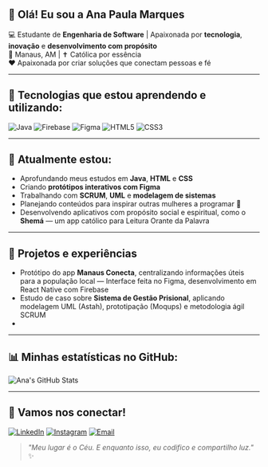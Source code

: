 ## 👋 Olá! Eu sou a Ana Paula Marques

💻 Estudante de **Engenharia de Software** | Apaixonada por **tecnologia**, **inovação** e **desenvolvimento com propósito**  
📍 Manaus, AM | ✝️ Católica por essência  
❤️ Apaixonada por criar soluções que conectam pessoas e fé  

---

## 🚀 Tecnologias que estou aprendendo e utilizando:

![Java](https://img.shields.io/badge/Java-ED8B00?style=for-the-badge&logo=java&logoColor=white) ![Firebase](https://img.shields.io/badge/Firebase-FFCA28?style=for-the-badge&logo=firebase&logoColor=black) ![Figma](https://img.shields.io/badge/Figma-F24E1E?style=for-the-badge&logo=figma&logoColor=white) ![HTML5](https://img.shields.io/badge/HTML5-E34F26?style=for-the-badge&logo=html5&logoColor=white) ![CSS3](https://img.shields.io/badge/CSS3-1572B6?style=for-the-badge&logo=css3&logoColor=white)

---

## 🌱 Atualmente estou:

- Aprofundando meus estudos em **Java**, **HTML** e **CSS**  
- Criando **protótipos interativos com Figma**  
- Trabalhando com **SCRUM**, **UML** e **modelagem de sistemas**  
- Planejando conteúdos para inspirar outras mulheres a programar 💪  
- Desenvolvendo aplicativos com propósito social e espiritual, como o **Shemá** — um app católico para Leitura Orante da Palavra  

---

## 💼 Projetos e experiências

- Protótipo do app **Manaus Conecta**, centralizando informações úteis para a população local — Interface feita no Figma, desenvolvimento em React Native com Firebase  
- Estudo de caso sobre **Sistema de Gestão Prisional**, aplicando modelagem UML (Astah), prototipação (Moqups) e metodologia ágil SCRUM
- 
---

## 📊 Minhas estatísticas no GitHub:

![Ana's GitHub Stats](https://github-readme-stats.vercel.app/api?username=sol-nascente&show_icons=true&theme=tokyonight&locale=pt-br&border_radius=10&custom_title=Estatísticas%20de%20Ana%20Paula)

---

## 💬 Vamos nos conectar!

[![LinkedIn](https://img.shields.io/badge/-LinkedIn-0077B5?style=flat&logo=linkedin&logoColor=white)](https://www.linkedin.com/in/softengmarques) [![Instagram](https://img.shields.io/badge/-Instagram-E4405F?style=flat&logo=instagram&logoColor=white)](https://www.instagram.com/servidorrosa) [![Email](https://img.shields.io/badge/-Email-D14836?style=flat&logo=gmail&logoColor=white)](mailto:softengmarques@gmail.com)

> _"Meu lugar é o Céu. E enquanto isso, eu codifico e compartilho luz."_ ✨
